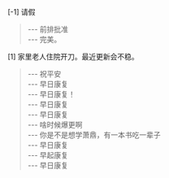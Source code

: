 
[-1] 请假
>--- 前排批准<br>
>--- 完美。<br>

[1] 家里老人住院开刀。最近更新会不稳。
>--- 祝平安<br>
>--- 早日康复<br>
>--- 早日康复！<br>
>--- 早日康复<br>
>--- 早日康复<br>
>--- 啥时候爆更啊<br>
>--- 你是不是想学萧鼎，有一本书吃一辈子<br>
>--- 早日康复<br>
>--- 早起康复<br>
>--- 早日康复<br>
